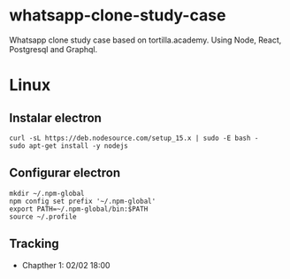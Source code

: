 # whatsapp-clone-study-case

Whatsapp clone study case based on tortilla.academy.
Using Node, React, Postgresql and Graphql.

# Linux

## Instalar electron
```
curl -sL https://deb.nodesource.com/setup_15.x | sudo -E bash -
sudo apt-get install -y nodejs
```

## Configurar electron
```
mkdir ~/.npm-global
npm config set prefix '~/.npm-global'
export PATH=~/.npm-global/bin:$PATH
source ~/.profile
```


## Tracking

- Chapther 1: 02/02 18:00
